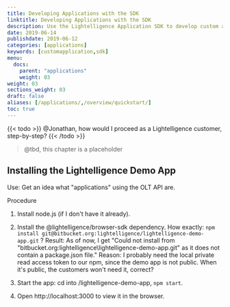 ```yaml
---
title: Developing Applications with the SDK 
linktitle: Developing Applications with the SDK
description: Use the Lightelligence Application SDK to develop custom applications.
date: 2019-06-14
publishdate: 2019-06-12
categories: [applications]
keywords: [customapplication,sdk]
menu:
  docs:
    parent: "applications"
    weight: 03
weight: 03
sections_weight: 03
draft: false
aliases: [/applications/,/overview/quickstart/]
toc: true
---
```


{{< todo >}}  @Jonathan, how would I proceed as a Lightelligence customer, step-by-step? {{< /todo  >}}

> @tbd, this chapter is a placeholder



## Installing the Lightelligence Demo App

Use: Get an idea what "applications" using the OLT API are. 

Procedure

1. Install node.js (if I don't have it already).

2. Install the @lightelligence/browser-sdk dependency. How exactly: `npm install git@bitbucket.org:lightelligence/lightelligence-demo-app.git` ?
	Result: As of now, I get "Could not install from "bitbucket.org:lightelligence\lightelligence-demo-app.git" as it does not contain a package.json file."
	Reason: I probably need the local private read access token to our npm, since the demo app is not public. When it's public, the customers won't need it, correct? 

3. Start the app: cd into /lightelligence-demo-app, `npm start`.

4. Open http://localhost:3000 to view it in the browser.

